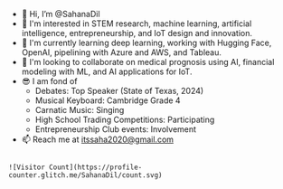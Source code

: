 - 👋 Hi, I’m @SahanaDil
- 👀 I'm interested in STEM research, machine learning, artificial intelligence, entrepreneurship, and IoT design and innovation.
- 🌱 I'm currently learning deep learning, working with Hugging Face, OpenAI, pipelining with Azure and AWS, and Tableau.
- 💞️ I'm looking to collaborate on medical prognosis using AI, financial modeling with ML, and AI applications for IoT.
- 😎 I am fond of
     - Debates: Top Speaker (State of Texas, 2024)
     - Musical Keyboard: Cambridge Grade 4
     - Carnatic Music: Singing
     - High School Trading Competitions: Participating
     - Entrepreneurship Club events: Involvement
- 📫 Reach me at itssaha2020@gmail.com    


<!---
SahanaDil/SahanaDil is a ✨ special ✨ repository because its `README.md` (this file) appears on your GitHub profile.
You can click the Preview link to take a look at your changes.
--->











                                                                                                                                                                                                                                                     ![Visitor Count](https://profile-counter.glitch.me/SahanaDil/count.svg)
